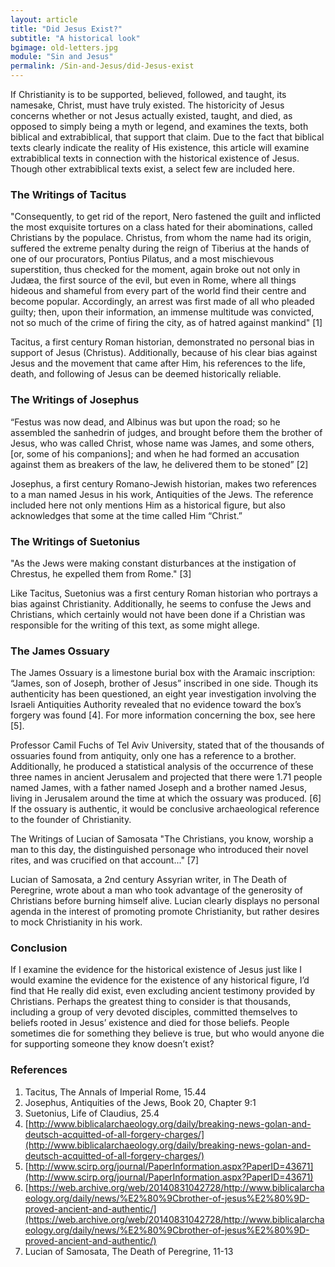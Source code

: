 ```yaml
---
layout: article
title: "Did Jesus Exist?"
subtitle: "A historical look"
bgimage: old-letters.jpg
module: "Sin and Jesus"
permalink: /Sin-and-Jesus/did-Jesus-exist
---
```


If Christianity is to be supported, believed, followed, and taught, its namesake, Christ, must have truly existed. The historicity of Jesus concerns whether or not Jesus actually existed, taught, and died, as opposed to simply being a myth or legend, and examines the texts, both biblical and extrabiblical, that support that claim. Due to the fact that biblical texts clearly indicate the reality of His existence, this article will examine extrabiblical texts in connection with the historical existence of Jesus. Though other extrabiblical texts exist, a select few are included here.
 
### The Writings of Tacitus
"Consequently, to get rid of the report, Nero fastened the guilt and inflicted the most exquisite tortures on a class hated for their abominations, called Christians by the populace. Christus, from whom the name had its origin, suffered the extreme penalty during the reign of Tiberius at the hands of one of our procurators, Pontius Pilatus, and a most mischievous superstition, thus checked for the moment, again broke out not only in Judæa, the first source of the evil, but even in Rome, where all things hideous and shameful from every part of the world find their centre and become popular. Accordingly, an arrest was first made of all who pleaded guilty; then, upon their information, an immense multitude was convicted, not so much of the crime of firing the city, as of hatred against mankind" [1]
 
Tacitus, a first century Roman historian, demonstrated no personal bias in support of Jesus (Christus). Additionally, because of his clear bias against Jesus and the movement that came after Him, his references to the life, death, and following of Jesus can be deemed historically reliable.
 
### The Writings of Josephus
“Festus was now dead, and Albinus was but upon the road; so he assembled the sanhedrin of judges, and brought before them the brother of Jesus, who was called Christ, whose name was James, and some others, [or, some of his companions]; and when he had formed an accusation against them as breakers of the law, he delivered them to be stoned” [2]
 
Josephus, a first century Romano-Jewish historian, makes two references to a man named Jesus in his work, Antiquities of the Jews. The reference included here not only mentions Him as a historical figure, but also acknowledges that some at the time called Him “Christ.”
 
### The Writings of Suetonius
"As the Jews were making constant disturbances at the instigation of Chrestus, he expelled them from Rome." [3]
 
Like Tacitus, Suetonius was a first century Roman historian who portrays a bias against Christianity. Additionally, he seems to confuse the Jews and Christians, which certainly would not have been done if a Christian was responsible for the writing of this text, as some might allege.
 
### The James Ossuary
The James Ossuary is a limestone burial box with the Aramaic inscription: “James, son of Joseph, brother of Jesus” inscribed in one side. Though its authenticity has been questioned, an eight year investigation involving the Israeli Antiquities Authority revealed that no evidence toward the box’s forgery was found [4]. For more information concerning the box, see here [5].
 
Professor Camil Fuchs of Tel Aviv University, stated that of the thousands of ossuaries found from antiquity, only one has a reference to a brother. Additionally, he produced a statistical analysis of the occurrence of these three names in ancient Jerusalem and projected that there were 1.71 people named James, with a father named Joseph and a brother named Jesus, living in Jerusalem around the time at which the ossuary was produced. [6] If the ossuary is authentic, it would be conclusive archaeological reference to the founder of Christianity.
 
The Writings of Lucian of Samosata
"The Christians, you know, worship a man to this day, the distinguished personage who introduced their novel rites, and was crucified on that account..." [7]
 
Lucian of Samosata, a  2nd century Assyrian writer, in The Death of Peregrine, wrote about a man who took advantage of the generosity of Christians before burning himself alive. Lucian clearly displays no personal agenda in the interest of promoting promote Christianity, but rather desires to mock Christianity in his work.
 
### Conclusion
If I examine the evidence for the historical existence of Jesus just like I would examine the evidence for the existence of any historical figure, I’d find that He really did exist, even excluding ancient testimony provided by Christians. Perhaps the greatest thing to consider is that thousands, including a group of very devoted disciples, committed themselves to beliefs rooted in Jesus’ existence and died for those beliefs. People sometimes die for something they believe is true, but who would anyone die for supporting someone they know doesn’t exist?
 
### References
1. Tacitus, The Annals of Imperial Rome, 15.44
2. Josephus, Antiquities of the Jews, Book 20, Chapter 9:1
3. Suetonius, Life of Claudius,  25.4
4. [http://www.biblicalarchaeology.org/daily/breaking-news-golan-and-deutsch-acquitted-of-all-forgery-charges/](http://www.biblicalarchaeology.org/daily/breaking-news-golan-and-deutsch-acquitted-of-all-forgery-charges/)
5. [http://www.scirp.org/journal/PaperInformation.aspx?PaperID=43671](http://www.scirp.org/journal/PaperInformation.aspx?PaperID=43671)
6. [https://web.archive.org/web/20140831042728/http://www.biblicalarchaeology.org/daily/news/%E2%80%9Cbrother-of-jesus%E2%80%9D-proved-ancient-and-authentic/](https://web.archive.org/web/20140831042728/http://www.biblicalarchaeology.org/daily/news/%E2%80%9Cbrother-of-jesus%E2%80%9D-proved-ancient-and-authentic/)
7. Lucian of Samosata, The Death of Peregrine, 11-13
​